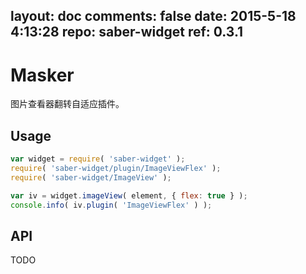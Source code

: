 layout: doc
comments: false
date: 2015-5-18 4:13:28
repo: saber-widget
ref: 0.3.1
---

# Masker

图片查看器翻转自适应插件。


## Usage

``` javascript
var widget = require( 'saber-widget' );
require( 'saber-widget/plugin/ImageViewFlex' );
require( 'saber-widget/ImageView' );

var iv = widget.imageView( element, { flex: true } );
console.info( iv.plugin( 'ImageViewFlex' ) );
```

## API

TODO

